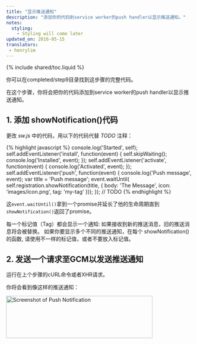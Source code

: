 ```yaml
---
title: "显示推送通知"
description: "添加你的代码到service worker的push handler以显示推送通知。"
notes:
  styling:
    - Styling will come later
updated_on: 2016-05-15
translators:
 - henrylim
---
```


{% include shared/toc.liquid %}

你可以在completed/step9目录找到这步骤的完整代码。

在这个步骤，你将会把你的代码添加到service worker的push handler以显示推送通知。

## 1. 添加 showNotification()代码

更改 _sw.js_ 中的代码，用以下的代码代替 _TODO_ 注释：

{% highlight javascript %}
console.log('Started', self);
self.addEventListener('install', function(event) {
  self.skipWaiting();
  console.log('Installed', event);
});
self.addEventListener('activate', function(event) {
  console.log('Activated', event);
});
self.addEventListener('push', function(event) {
  console.log('Push message', event);
  var title = 'Push message';
  event.waitUntil(
    self.registration.showNotification(title, {
      body: 'The Message',
      icon: 'images/icon.png',
      tag: 'my-tag'
    }));
});
// TODO
{% endhighlight %}

这`event.waitUntil()`拿到一个promise并延长了他的生命周期直到`showNotification()`返回了promise。

每一个标记值（Tag）都会显示一个通知: 如果接收到新的推送消息，旧的推送消息将会被替换。 如果你要显示多个不同的推送通知，在每个 showNotification() 的函数, 请使用不一样的标记值，或者不要放入标记值。

## 2. 发送一个请求至GCM以发送推送通知

运行在上个步骤的cURL命令或者XHR请求。

你将会看到像这样的推送通知：

<img src="images/image19.png" width="394" height="114" alt="Screenshot of Push Notification" />
